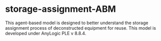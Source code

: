 # storage-assignment-ABM

This agent-based model is designed to better understand the storage assignment process of deconstructed equipment for reuse. This model is developed under AnyLogic PLE v 8.8.4.
